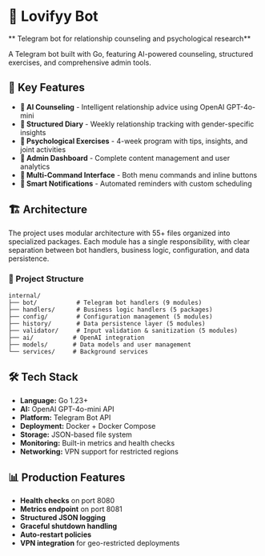 # 🤖 Lovifyy Bot

** Telegram bot for relationship counseling and psychological research**

A Telegram bot built with Go, featuring AI-powered counseling, structured exercises, and comprehensive admin tools.

## 🎯 Key Features

- **🧠 AI Counseling** - Intelligent relationship advice using OpenAI GPT-4o-mini
- **📝 Structured Diary** - Weekly relationship tracking with gender-specific insights  
- **💑 Psychological Exercises** - 4-week program with tips, insights, and joint activities
- **👑 Admin Dashboard** - Complete content management and user analytics
- **📱 Multi-Command Interface** - Both menu commands and inline buttons
- **🔔 Smart Notifications** - Automated reminders with custom scheduling

## 🏗️ Architecture

The project uses modular architecture with 55+ files organized into specialized packages. 
Each module has a single responsibility, with clear separation between bot handlers,
business logic, configuration, and data persistence.

### 📁 Project Structure
```
internal/
├── bot/           # Telegram bot handlers (9 modules)
├── handlers/      # Business logic handlers (5 packages)  
├── config/        # Configuration management (5 modules)
├── history/       # Data persistence layer (5 modules)
├── validator/     # Input validation & sanitization (5 modules)
├── ai/           # OpenAI integration
├── models/       # Data models and user management
└── services/     # Background services
```

## 🛠️ Tech Stack

- **Language:** Go 1.23+
- **AI:** OpenAI GPT-4o-mini API
- **Platform:** Telegram Bot API
- **Deployment:** Docker + Docker Compose
- **Storage:** JSON-based file system
- **Monitoring:** Built-in metrics and health checks
- **Networking:** VPN support for restricted regions

## 📊 Production Features

- **Health checks** on port 8080
- **Metrics endpoint** on port 8081  
- **Structured JSON logging**
- **Graceful shutdown handling**
- **Auto-restart policies**
- **VPN integration** for geo-restricted deployments
